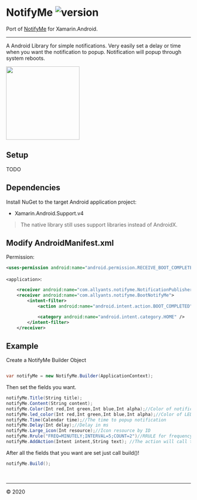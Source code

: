 # NotifyMe ![version](https://img.shields.io/badge/original-v1.0.1-brightgreen.svg?style=flat)

<!--[![NuGet Badge](https://buildstats.info/nuget/AndroidAboutPage)](https://www.nuget.org/packages/AndroidAboutPage/)-->

Port of [NotifyMe](https://github.com/jakebonk/NotifyMe) for Xamarin.Android.

---

A Android Library for simple notifications. Very easily set a delay or time when you want the notification to popup. Notification will popup through system reboots.

<img src="https://thumbs.gfycat.com/DishonestPlushBlacklab-size_restricted.gif" width="200">

## Setup

TODO

<!--Grab the latest version from NuGet

> Install-Package AndroidAboutPage-->

## Dependencies

Install NuGet to the target Android application project:

* Xamarin.Android.Support.v4

> The native library still uses support libraries instead of AndroidX.

## Modify AndroidManifest.xml

Permission:

```xml
<uses-permission android:name="android.permission.RECEIVE_BOOT_COMPLETED" />
```

`<application>`:

```xml
    <receiver android:name="com.allyants.notifyme.NotificationPublisher" />
    <receiver android:name="com.allyants.notifyme.BootNotifyMe">
        <intent-filter>
            <action android:name="android.intent.action.BOOT_COMPLETED" />

            <category android:name="android.intent.category.HOME" />
        </intent-filter>
    </receiver>
```

## Example

Create a NotifyMe Builder Object

```cs

var notifyMe = new NotifyMe.Builder(ApplicationContext);

```

Then set the fields you want.

```cs
notifyMe.Title(String title);
notifyMe.Content(String content);
notifyMe.Color(Int red,Int green,Int blue,Int alpha);//Color of notification header
notifyMe.led_color(Int red,Int green,Int blue,Int alpha);//Color of LED when notification pops up
notifyMe.Time(Calendar time);//The time to popup notification
notifyMe.Delay(Int delay);//Delay in ms
notifyMe.Large_icon(Int resource);//Icon resource by ID
notifyMe.Rrule("FREQ=MINUTELY;INTERVAL=5;COUNT=2")//RRULE for frequency of notification
notifyMe.AddAction(Intent intent,String text); //The action will call the intent when pressed
```

After all the fields that you want are set just call build()!

```cs
notifyMe.Build();
```

&nbsp;

---

&copy; 2020
